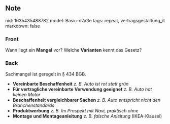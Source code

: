 ## Note
nid: 1635435488782
model: Basic-d7a3e
tags: repeat, vertragsgestaltung_it
markdown: false

### Front
Wann liegt ein <b>Mangel</b> vor? Welche <b>Varianten</b> kennt das
Gesetz?

### Back
Sachmangel ist geregelt in § 434 BGB.<div>
</div><div><ul><li><b>Vereinbarte Beschaffenheit</b> <em>z. B. Auto ist rot statt grün</em></li><li><b>Für vertragliche vereinbarte Verwendung geeignet</b> <em>z. B. Auto hat keinen Motor</em></li><li><b>Beschaffenheit vergleichbarer Sachen</b> <em>z. B. Auto entspricht nicht den Branchenstandards</em></li><li><b>Produktwerbung</b> <em>z. B. Im Prospekt mit Navi, praktisch ohne</em></li><li><b>Montage und Montageanleitung</b> <em>z. B. falsche Anleitung</em> (IKEA-Klausel)</li></ul></div>
